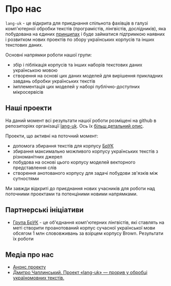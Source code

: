# Про нас

`lang-uk` - це відкрита для приєднання спільнота фахівців в галузі комп'ютерної обробки текстів (програмістів, лінгвістів, дослідників), яка побудована на єдиних [принципах](manifest.md) і буде займатися підтримкою наявних і розвитком нових проектів по збору українських корпусів та інших текстових даних.

Основні напрямки роботи нашої групи:

- збір і піблікація корпусів та інших наборів текстових даних українською мовою
- створення на основі цих даних моделей для вирішення прикладних завдань обробки українських текстів
- імплементація цих моделей у наборі публічно-доступних мікросервісів


## Наші проекти

На даний момент всі результати нашої роботи розміщені на github в репозиторіях організації [lang-uk](github.com/lang-uk/). Ось їх [більш детальний опис](projects.md). 

Проекти, що активні на поточний момент:

- допомога збирання текстів для корпусу [БрУК](https://github.com/brown-uk/corpus)
- збирання максимально можливого корпусу українських текстів з різноманітних джерел
- побудова на основі цього корпусу моделей векторного представлення слів
- створення анотованого корпусу для задачі побудови зв'язків між сутностями

Ми завжди відкриті до приєднання нових учасників для роботи над поточними проектами та потенціними новими напрямками.


## Партнерські ініціативи

- [Група БрУК](https://github.com/brown-uk) - це об'єднання комп'ютерних лінгвістів, які ставлять на меті створити проанотований корпус сучасної української мови обсягом 1 млн слововживань за взірцем корпусу Brown. Результати їх роботи


## Медіа про нас

- [Анонс проекту](https://dou.ua/lenta/columns/lang-uk/)
- [Дмитро Чаплинський. Проект «lang-uk» — прорив у обробці україномовних текстів.](http://www.idealist.media/index.php/video/dmitro-chaplinskiy-proekt-lang-uk-proriv-u-obrobtsi-ukrayinomovnih-tekstiv/)
